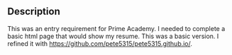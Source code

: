 ## Description
This was an entry requirement for Prime Academy. I needed to complete a basic html page that would show my resume. This was a basic version. I refined it with https://github.com/pete5315/pete5315.github.io/.
